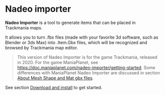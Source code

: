 # Nadeo importer

**Nadeo Importer** is a tool to generate items that can be placed in Trackmania maps.

It allows you to turn .fbx files (made with your favorite 3d software, such as Blender or 3ds Max) into .Item.Gbx files, which will be recognized and browsed by Trackmania map editor.

> This version of Nadeo Importer is for the game Trackmania, released in 2020.
> For the game ManiaPlanet, see <https://doc.maniaplanet.com/nadeo-importer/getting-started>.
> Some differences with ManiaPlanet Nadeo Importer are discussed in section [About Mesh Shape and Mat gbx files].

See section [Download and install] to get started.

[Download and install]: <https://doc.trackmania.com/nadeo-importer/01-download-and-install>
[About Mesh Shape and Mat gbx files]: <https://doc.trackmania.com/nadeo-importer/09-about-mesh-shape-and-mat-gbx-files>

